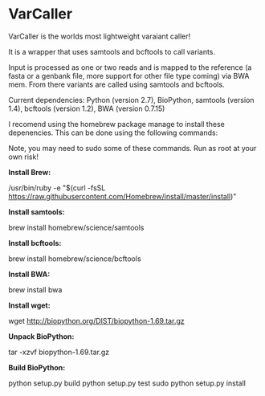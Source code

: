 # VarCaller

VarCaller is the worlds most lightweight varaiant caller!

It is a wrapper that uses samtools and bcftools to call variants.

Input is processed as one or two reads and is mapped to the reference (a fasta or a genbank file, more support for other file type coming) via BWA mem.  From there variants are called using samtools and bcftools. 

Current dependencies: Python (version 2.7), BioPython, samtools (version 1.4), bcftools (version 1.2), BWA (version 0.7.15)

I recomend using the homebrew package manage to install these depenencies.  This can be done using the following commands:

Note, you may need to sudo some of these commands.  Run as root at your own risk!

<b> Install Brew:</b>

/usr/bin/ruby -e "$(curl -fsSL https://raw.githubusercontent.com/Homebrew/install/master/install)"

<b>Install samtools:</b>

brew install homebrew/science/samtools 

<b>Install bcftools:</b>

brew install homebrew/science/bcftools

<b>Install BWA:</b>

brew install bwa

<b>Install wget:</b>

wget http://biopython.org/DIST/biopython-1.69.tar.gz

<b>Unpack BioPython:</b> 

tar -xzvf biopython-1.69.tar.gz 

<b>Build BioPython:</b>

python setup.py build
python setup.py test
sudo python setup.py install
